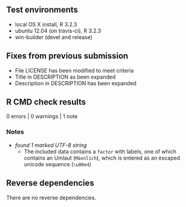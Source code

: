 ## Test environments
* local OS X install, R 3.2.3
* ubuntu 12.04 (on travis-ci), R 3.2.3
* win-builder (devel and release)

## Fixes from previous submission

- File LICENSE has been modified to meet criteria
- Title in DESCRIPTION as been expanded
- Description in DESCRIPTION has been expanded

## R CMD check results

0 errors | 0 warnings | 1 note

### Notes

- *found 1 marked UTF-8 string*
    - The included data contains a `factor` with labels, one of which contains an Umlaut (`Männlich`), which is entered as an escaped unicode sequence (`\u00e4`)

## Reverse dependencies

There are no reverse dependencies.

